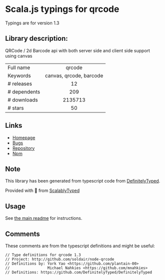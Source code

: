 
# Scala.js typings for qrcode

Typings are for version 1.3

## Library description:
QRCode / 2d Barcode api with both server side and client side support using canvas

|                    |                 |
| ------------------ | :-------------: |
| Full name          | qrcode |
| Keywords           | canvas, qrcode, barcode |
| # releases         | 12 |
| # dependents       | 209 |
| # downloads        | 2135713 |
| # stars            | 50 |

## Links
- [Homepage](http://github.com/soldair/node-qrcode)
- [Bugs](https://github.com/soldair/node-qrcode/issues)
- [Repository](https://github.com/soldair/node-qrcode)
- [Npm](https://www.npmjs.com/package/qrcode)
    


## Note
This library has been generated from typescript code from [DefinitelyTyped](https://definitelytyped.org).

Provided with :purple_heart: from [ScalablyTyped](https://github.com/oyvindberg/ScalablyTyped)

## Usage
See [the main readme](../../readme.md) for instructions.

## Comments

These comments are from the typescript definitions and might be useful:
```
// Type definitions for qrcode 1.3
// Project: http://github.com/soldair/node-qrcode
// Definitions by: York Yao <https://github.com/plantain-00>
//                 Michael Nahkies <https://github.com/mnahkies>
// Definitions: https://github.com/DefinitelyTyped/DefinitelyTyped

```

